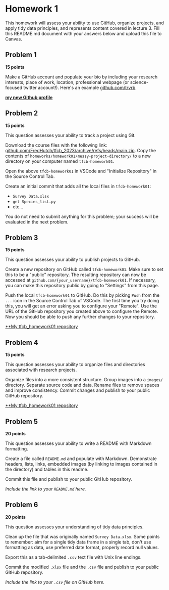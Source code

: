 # Homework 1

This homework will assess your ability to use GitHub, organize projects, and apply tidy data principles, and represents content covered in lecture 3. Fill this README.md document with your answers below and upload this file to Canvas.

## Problem 1

**15 points**

Make a GitHub account and populate your bio by including your research interests, place of work, location, professional webpage (or science-focused twitter account!). Here's an example [github.com/trvrb](https://github.com/trvrb/).

[**my new Github profile**](https://github.com/ameliarw1)

## Problem 2

**15 points**

This question assesses your ability to track a project using Git.

Download the course files with the following link: [github.com/FredHutch/tfcb_2023/archive/refs/heads/main.zip](https://github.com/FredHutch/tfcb_2023/archive/refs/heads/main.zip). Copy the contents of `homeworks/homework01/messy-project-directory/` to a new directory on your computer named `tfcb-homework01`.

Open the above `tfcb-homework01` in VSCode and "Initialize Repository" in the Source Control Tab. 

Create an initial commit that adds all the local files in `tfcb-homework01`:
- `Survey Data.xlsx`
- `get Species_list.py`
- etc...

You do not need to submit anything for this problem; your success will be evaluated in the next problem.

## Problem 3

**15 points**

This question assesses your ability to publish projects to GitHub.

Create a new repository on GitHub called `tfcb-homework01`.
Make sure to set this to be a "public" repository.
The resulting repository can now be accessed at `github.com/{your_username}/tfcb-homework01`. 
If necessary, you can make this repository public by going to "Settings" from this page.

Push the local `tfcb-homework01` to GitHub.
Do this by picking `Push` from the `...` icon in the Source Control Tab of VSCode.
The first time you try doing this, you will get an error asking you to configure your "Remote". 
Use the URL of the GitHub repository you created above to configure the Remote.
Now you should be able to push any further changes to your repository.

[**My tfcb_homework01 repository](https://github.com/ameliarw1/tfcb-homework01)

## Problem 4

**15 points**

This question assesses your ability to organize files and directories associated with research projects.

Organize files into a more consistent structure. Group images into a `images/` directory. Separate source code and data. Rename files to remove spaces and improve consistency. Commit changes and publish to your public GitHub repository.

[**My tfcb_homework01 repository](https://github.com/ameliarw1/tfcb-homework01)

## Problem 5

**20 points**

This question assesses your ability to write a README with Markdown formatting.

Create a file called `README.md` and populate with Markdown. Demonstrate headers, lists, links, embedded images (by linking to images contained in the directory) and tables in this readme.

Commit this file and publish to your public GitHub repository.

_Include the link to your `README.md` here._

## Problem 6

**20 points**

This question assesses your understanding of tidy data principles.

Clean up the file that was originally named `Survey Data.xlsx`. Some points to remember: aim for a single tidy data frame in a single tab, don't use formatting as data, use preferred date format, properly record null values.

Export this as a tab-delimited `.csv` text file with Unix line endings.

Commit the modified `.xlsx` file and the `.csv` file and publish to your public GitHub repository.

_Include the link to your `.csv` file on GitHub here._
